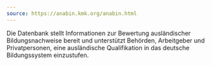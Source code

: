 ```yaml
---
source: https://anabin.kmk.org/anabin.html
---
```


Die Datenbank stellt Informationen zur Bewertung ausländischer Bildungsnachweise bereit und unterstützt Behörden, Arbeitgeber und Privatpersonen, eine ausländische Qualifikation in das deutsche Bildungssystem einzustufen.